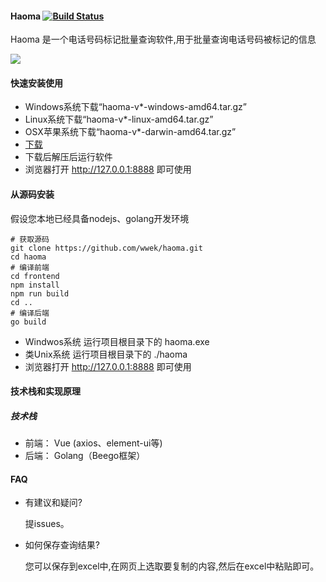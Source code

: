 #### Haoma [![Build Status](https://travis-ci.org/wwek/haoma.svg?branch=master)](https://travis-ci.org/wwek/haoma)

Haoma 是一个电话号码标记批量查询软件,用于批量查询电话号码被标记的信息

![](demo.gif)

#### 快速安装使用
* Windows系统下载“haoma-v*-windows-amd64.tar.gz”
* Linux系统下载“haoma-v*-linux-amd64.tar.gz”
* OSX苹果系统下载“haoma-v*-darwin-amd64.tar.gz”
* [下载](https://github.com/wwek/haoma/releases)
* 下载后解压后运行软件
* 浏览器打开 http://127.0.0.1:8888 即可使用

#### 从源码安装
假设您本地已经具备nodejs、golang开发环境
```
# 获取源码
git clone https://github.com/wwek/haoma.git
cd haoma
# 编译前端
cd frontend
npm install
npm run build
cd ..
# 编译后端
go build
```
* Windwos系统 运行项目根目录下的 haoma.exe
* 类Unix系统 运行项目根目录下的 ./haoma
* 浏览器打开 http://127.0.0.1:8888 即可使用

#### 技术栈和实现原理
##### 技术栈
* 前端： Vue (axios、element-ui等)
* 后端： Golang（Beego框架）

#### FAQ
* 有建议和疑问?

  提issues。
* 如何保存查询结果?

  您可以保存到excel中,在网页上选取要复制的内容,然后在excel中粘贴即可。


